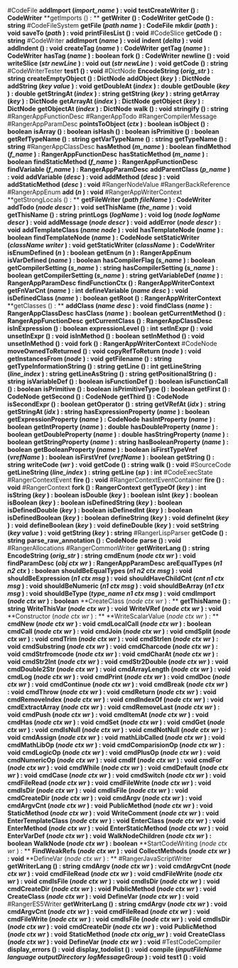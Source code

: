 #CodeFile
**addImport (*import_name* ) : void**
**testCreateWriter () : CodeWriter**
**getImports () : **
**getWriter () : CodeWriter**
**getCode () : string**
#CodeFileSystem
**getFile (*path* *name* ) : CodeFile**
**mkdir (*path* ) : void**
**saveTo (*path* ) : void**
**printFilesList () : void**
#CodeSlice
**getCode () : string**
#CodeWriter
**addImport (*name* ) : void**
**indent (*delta* ) : void**
**addIndent () : void**
**createTag (*name* ) : CodeWriter**
**getTag (*name* ) : CodeWriter**
**hasTag (*name* ) : boolean**
**fork () : CodeWriter**
**newline () : void**
**writeSlice (*str* *newLine* ) : void**
**out (*str* *newLine* ) : void**
**getCode () : string**
#CodeWriterTester
**test1 () : void**
#DictNode
**EncodeString (*orig_str* ) : string**
**createEmptyObject () : DictNode**
**addObject (*key* ) : DictNode**
**addString (*key* *value* ) : void**
**getDoubleAt (*index* ) : double**
**getDouble (*key* ) : double**
**getStringAt (*index* ) : string**
**getString (*key* ) : string**
**getArray (*key* ) : DictNode**
**getArrayAt (*index* ) : DictNode**
**getObject (*key* ) : DictNode**
**getObjectAt (*index* ) : DictNode**
**walk () : void**
**stringify () : string**
#RangerAppFunctionDesc
#RangerAppTodo
#RangerCompilerMessage
#RangerAppParamDesc
**pointsToObject (*ctx* ) : boolean**
**isObject () : boolean**
**isArray () : boolean**
**isHash () : boolean**
**isPrimitive () : boolean**
**getRefTypeName () : string**
**getVarTypeName () : string**
**getTypeName () : string**
#RangerAppClassDesc
**hasMethod (*m_name* ) : boolean**
**findMethod (*f_name* ) : RangerAppFunctionDesc**
**hasStaticMethod (*m_name* ) : boolean**
**findStaticMethod (*f_name* ) : RangerAppFunctionDesc**
**findVariable (*f_name* ) : RangerAppParamDesc**
**addParentClass (*p_name* ) : void**
**addVariable (*desc* ) : void**
**addMethod (*desc* ) : void**
**addStaticMethod (*desc* ) : void**
#RangerNodeValue
#RangerBackReference
#RangerAppEnum
**add (*n* ) : void**
#RangerAppWriterContext
**getStrongLocals () : **
**getFileWriter (*path* *fileName* ) : CodeWriter**
**addTodo (*node* *descr* ) : void**
**setThisName (*the_name* ) : void**
**getThisName () : string**
**printLogs (*logName* ) : void**
**log (*node* *logName* *descr* ) : void**
**addMessage (*node* *descr* ) : void**
**addError (*node* *descr* ) : void**
**addTemplateClass (*name* *node* ) : void**
**hasTemplateNode (*name* ) : boolean**
**findTemplateNode (*name* ) : CodeNode**
**setStaticWriter (*className* *writer* ) : void**
**getStaticWriter (*className* ) : CodeWriter**
**isEnumDefined (*n* ) : boolean**
**getEnum (*n* ) : RangerAppEnum**
**isVarDefined (*name* ) : boolean**
**hasCompilerFlag (*s_name* ) : boolean**
**getCompilerSetting (*s_name* ) : string**
**hasCompilerSetting (*s_name* ) : boolean**
**getCompilerSetting (*s_name* ) : string**
**getVariableDef (*name* ) : RangerAppParamDesc**
**findFunctionCtx () : RangerAppWriterContext**
**getFnVarCnt (*name* ) : int**
**defineVariable (*name* *desc* ) : void**
**isDefinedClass (*name* ) : boolean**
**getRoot () : RangerAppWriterContext**
**getClasses () : **
**addClass (*name* *desc* ) : void**
**findClass (*name* ) : RangerAppClassDesc**
**hasClass (*name* ) : boolean**
**getCurrentMethod () : RangerAppFunctionDesc**
**getCurrentClass () : RangerAppClassDesc**
**isInExpression () : boolean**
**expressionLevel () : int**
**setInExpr () : void**
**unsetInExpr () : void**
**isInMethod () : boolean**
**setInMethod () : void**
**unsetInMethod () : void**
**fork () : RangerAppWriterContext**
#CodeNode
**moveOwnedToReturned () : void**
**copyRefToReturn (*node* ) : void**
**getInstancesFrom (*node* ) : void**
**getFilename () : string**
**getTypeInformationString () : string**
**getLine () : int**
**getLineString (*line_index* ) : string**
**getLineAsString () : string**
**getPositionalString () : string**
**isVariableDef () : boolean**
**isFunctionDef () : boolean**
**isFunctionCall () : boolean**
**isPrimitive () : boolean**
**isPrimitiveType () : boolean**
**getFirst () : CodeNode**
**getSecond () : CodeNode**
**getThird () : CodeNode**
**isSecondExpr () : boolean**
**getOperator () : string**
**getVRefAt (*idx* ) : string**
**getStringAt (*idx* ) : string**
**hasExpressionProperty (*name* ) : boolean**
**getExpressionProperty (*name* ) : CodeNode**
**hasIntProperty (*name* ) : boolean**
**getIntProperty (*name* ) : double**
**hasDoubleProperty (*name* ) : boolean**
**getDoubleProperty (*name* ) : double**
**hasStringProperty (*name* ) : boolean**
**getStringProperty (*name* ) : string**
**hasBooleanProperty (*name* ) : boolean**
**getBooleanProperty (*name* ) : boolean**
**isFirstTypeVref (*vrefName* ) : boolean**
**isFirstVref (*vrefName* ) : boolean**
**getString () : string**
**writeCode (*wr* ) : void**
**getCode () : string**
**walk () : void**
#SourceCode
**getLineString (*line_index* ) : string**
**getLine (*sp* ) : int**
#CodeExecState
#RangerContextEvent
**fire () : void**
#RangerContextEventContainer
**fire () : void**
#RangerContext
**fork () : RangerContext**
**getTypeOf (*key* ) : int**
**isString (*key* ) : boolean**
**isDouble (*key* ) : boolean**
**isInt (*key* ) : boolean**
**isBoolean (*key* ) : boolean**
**isDefinedString (*key* ) : boolean**
**isDefinedDouble (*key* ) : boolean**
**isDefinedInt (*key* ) : boolean**
**isDefinedBoolean (*key* ) : boolean**
**defineString (*key* ) : void**
**defineInt (*key* ) : void**
**defineBoolean (*key* ) : void**
**defineDouble (*key* ) : void**
**setString (*key* *value* ) : void**
**getString (*key* ) : string**
#RangerLispParser
**getCode () : string**
**parse_raw_annotation () : CodeNode**
**parse () : void**
#RangerAllocations
#RangerCommonWriter
**getWriterLang () : string**
**EncodeString (*orig_str* ) : string**
**cmdEnum (*node* *ctx* *wr* ) : void**
**findParamDesc (*obj* *ctx* *wr* ) : RangerAppParamDesc**
**areEqualTypes (*n1* *n2* *ctx* ) : boolean**
**shouldBeEqualTypes (*n1* *n2* *ctx* *msg* ) : void**
**shouldBeExpression (*n1* *ctx* *msg* ) : void**
**shouldHaveChildCnt (*cnt* *n1* *ctx* *msg* ) : void**
**shouldBeNumeric (*n1* *ctx* *msg* ) : void**
**shouldBeArray (*n1* *ctx* *msg* ) : void**
**shouldBeType (*type_name* *n1* *ctx* *msg* ) : void**
**cmdImport (*node* *ctx* *wr* ) : boolean**
**CreateClass (*node* *ctx* *wr* ) : **
**getThisName () : string**
**WriteThisVar (*node* *ctx* *wr* ) : void**
**WriteVRef (*node* *ctx* *wr* ) : void**
**Constructor (*node* *ctx* *wr* ) : **
**WriteScalarValue (*node* *ctx* *wr* ) : **
**cmdNew (*node* *ctx* *wr* ) : void**
**cmdLocalCall (*node* *ctx* *wr* ) : boolean**
**cmdCall (*node* *ctx* *wr* ) : void**
**cmdJoin (*node* *ctx* *wr* ) : void**
**cmdSplit (*node* *ctx* *wr* ) : void**
**cmdTrim (*node* *ctx* *wr* ) : void**
**cmdStrlen (*node* *ctx* *wr* ) : void**
**cmdSubstring (*node* *ctx* *wr* ) : void**
**cmdCharcode (*node* *ctx* *wr* ) : void**
**cmdStrfromcode (*node* *ctx* *wr* ) : void**
**cmdCharAt (*node* *ctx* *wr* ) : void**
**cmdStr2Int (*node* *ctx* *wr* ) : void**
**cmdStr2Double (*node* *ctx* *wr* ) : void**
**cmdDouble2Str (*node* *ctx* *wr* ) : void**
**cmdArrayLength (*node* *ctx* *wr* ) : void**
**cmdLog (*node* *ctx* *wr* ) : void**
**cmdPrint (*node* *ctx* *wr* ) : void**
**cmdDoc (*node* *ctx* *wr* ) : void**
**cmdContinue (*node* *ctx* *wr* ) : void**
**cmdBreak (*node* *ctx* *wr* ) : void**
**cmdThrow (*node* *ctx* *wr* ) : void**
**cmdReturn (*node* *ctx* *wr* ) : void**
**cmdRemoveIndex (*node* *ctx* *wr* ) : void**
**cmdIndexOf (*node* *ctx* *wr* ) : void**
**cmdExtractArray (*node* *ctx* *wr* ) : void**
**cmdRemoveLast (*node* *ctx* *wr* ) : void**
**cmdPush (*node* *ctx* *wr* ) : void**
**cmdItemAt (*node* *ctx* *wr* ) : void**
**cmdHas (*node* *ctx* *wr* ) : void**
**cmdSet (*node* *ctx* *wr* ) : void**
**cmdGet (*node* *ctx* *wr* ) : void**
**cmdIsNull (*node* *ctx* *wr* ) : void**
**cmdNotNull (*node* *ctx* *wr* ) : void**
**cmdAssign (*node* *ctx* *wr* ) : void**
**mathLibCalled (*node* *ctx* *wr* ) : void**
**cmdMathLibOp (*node* *ctx* *wr* ) : void**
**cmdComparisionOp (*node* *ctx* *wr* ) : void**
**cmdLogicOp (*node* *ctx* *wr* ) : void**
**cmdPlusOp (*node* *ctx* *wr* ) : void**
**cmdNumericOp (*node* *ctx* *wr* ) : void**
**cmdIf (*node* *ctx* *wr* ) : void**
**cmdFor (*node* *ctx* *wr* ) : void**
**cmdWhile (*node* *ctx* *wr* ) : void**
**cmdDefault (*node* *ctx* *wr* ) : void**
**cmdCase (*node* *ctx* *wr* ) : void**
**cmdSwitch (*node* *ctx* *wr* ) : void**
**cmdFileRead (*node* *ctx* *wr* ) : void**
**cmdFileWrite (*node* *ctx* *wr* ) : void**
**cmdIsDir (*node* *ctx* *wr* ) : void**
**cmdIsFile (*node* *ctx* *wr* ) : void**
**cmdCreateDir (*node* *ctx* *wr* ) : void**
**cmdArgv (*node* *ctx* *wr* ) : void**
**cmdArgvCnt (*node* *ctx* *wr* ) : void**
**PublicMethod (*node* *ctx* *wr* ) : void**
**StaticMethod (*node* *ctx* *wr* ) : void**
**WriteComment (*node* *ctx* *wr* ) : void**
**EnterTemplateClass (*node* *ctx* *wr* ) : void**
**EnterClass (*node* *ctx* *wr* ) : void**
**EnterMethod (*node* *ctx* *wr* ) : void**
**EnterStaticMethod (*node* *ctx* *wr* ) : void**
**EnterVarDef (*node* *ctx* *wr* ) : void**
**WalkNodeChildren (*node* *ctx* *wr* ) : boolean**
**WalkNode (*node* *ctx* *wr* ) : boolean**
**StartCodeWriting (*node* *ctx* *wr* ) : **
**FindWeakRefs (*node* *ctx* *wr* ) : void**
**CollectMethods (*node* *ctx* *wr* ) : void**
**DefineVar (*node* *ctx* *wr* ) : **
#RangerJavaScriptWriter
**getWriterLang () : string**
**cmdArgv (*node* *ctx* *wr* ) : void**
**cmdArgvCnt (*node* *ctx* *wr* ) : void**
**cmdFileRead (*node* *ctx* *wr* ) : void**
**cmdFileWrite (*node* *ctx* *wr* ) : void**
**cmdIsFile (*node* *ctx* *wr* ) : void**
**cmdIsDir (*node* *ctx* *wr* ) : void**
**cmdCreateDir (*node* *ctx* *wr* ) : void**
**PublicMethod (*node* *ctx* *wr* ) : void**
**CreateClass (*node* *ctx* *wr* ) : void**
**DefineVar (*node* *ctx* *wr* ) : void**
#RangerES5Writer
**getWriterLang () : string**
**cmdArgv (*node* *ctx* *wr* ) : void**
**cmdArgvCnt (*node* *ctx* *wr* ) : void**
**cmdFileRead (*node* *ctx* *wr* ) : void**
**cmdFileWrite (*node* *ctx* *wr* ) : void**
**cmdIsFile (*node* *ctx* *wr* ) : void**
**cmdIsDir (*node* *ctx* *wr* ) : void**
**cmdCreateDir (*node* *ctx* *wr* ) : void**
**PublicMethod (*node* *ctx* *wr* ) : void**
**StaticMethod (*node* *ctx* *orig_wr* ) : void**
**CreateClass (*node* *ctx* *wr* ) : void**
**DefineVar (*node* *ctx* *wr* ) : void**
#TestCodeCompiler
**display_errors () : void**
**display_todolist () : void**
**compile (*inputFileName* *language* *outputDirectory* *logMessageGroup* ) : void**
**test1 () : void**
